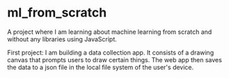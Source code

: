 # ml_from_scratch
A project where I am learning about machine learning from scratch and without any libraries using JavaScript.

First project: I am building a data collection app. It consists of a drawing canvas that prompts users to draw certain things. The web app then saves the data to a json file in the local file system of the user's device.

